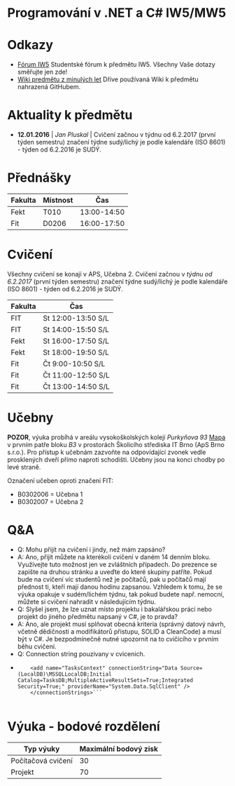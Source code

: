 # Programování v .NET a C# IW5/MW5 
# Odkazy
 * [Fórum IW5](http://fitiw5-forum.northeurope.cloudapp.azure.com/index.php) Studentské fórum k předmětu IW5. Všechny Vaše dotazy směřujte jen zde! 
 * [Wiki predmětu z minulých let](http://www.fit.vutbr.cz/study/courses/IW1/public/info/doku.php?id=iw5) Dříve používaná Wiki k předmětu nahrazená GitHubem.
  

# Aktuality k předmětu
  - **12.01.2016** | *Jan Pluskal* | Cvičení začnou v týdnu od 6.2.2017 (první týden semestru) značení týdne sudý/lichý je podle kalendáře (ISO 8601) - týden od 6.2.2016 je SUDÝ.

# Přednášky

| Fakulta | Místnost | Čas         |
| ------- |----------| ----------- |
| Fekt    | T010     | 13:00-14:50 |
| Fit     | D0206    | 16:00-17:50 |

# Cvičení 
Všechny cvičení se konají v APS, Učebna 2. Cvičení začnou v *týdnu od 6.2.2017* (první týden semestru) značení týdne sudý/lichý je podle kalendáře (ISO 8601) - týden od 6.2.2016 je SUDÝ.

| Fakulta  | Čas                |
| -------- | ------------------ |
| FIT      | St 12:00-13:50 S/L |
| FIT      | St 14:00-15:50 S/L |
| Fekt     | St 16:00-17:50 S/L |
| Fekt     | St 18:00-19:50 S/L |
| Fit      | Čt 9:00-10:50  S/L |
| Fit      | Čt 11:00-12:50 S/L |
| Fit      | Čt 13:00-14:50 S/L |

# Učebny
**POZOR**, výuka probíhá v areálu vysokoškolských kolejí *Purkyňova 93* [Mapa](http://www.pocitacoveskoleni.cz/kontakt.html) v prvním patře bloku *B3*  v prostorách Školicího střediska IT Brno (ApS Brno s.r.o.). Pro přístup k učebnám zazvoňte na odpovídající zvonek vedle prosklených dveří přímo naproti schodišti. Učebny jsou na konci chodby po levé straně.

Označení učeben oproti značení FIT:
* B0302006 = Učebna 1
* B0302007 = Učebna 2 

# Q&A
* Q: Mohu přijít na cvičení i jindy, než mám zapsáno?
* A: Ano, přijít můžete na kterékoli cvičení v daném 14 denním bloku. Využívejte tuto možnost jen ve zvláštních případech. Do prezence se zapište na druhou stránku a uveďte do které skupiny patříte. Pokud bude na cvičení víc studentů než je počítačů, pak u počítačů mají přednost ti, kteří mají danou hodinu zapsanou. Vzhledem k tomu, že se výuka opakuje v sudém/lichém týdnu, tak pokud budete např. nemocní, můžete si cvičení nahradit v následujícím týdnu.
* Q: Slyšel jsem, že lze uznat místo projektu i bakalářskou práci nebo projekt do jiného předmětu napsaný v C#, je to pravda?
* A: Ano, ale projekt musí splňovat obecná kriteria (správný datový návrh, včetně dědičnosti a modifikátorů přistupu, SOLID a CleanCode) a musí být v C#. Je bezpodmínečně nutné upozornit na to cvičícího v prvním běhu cvičení.
* Q: Connection string pouzivany v cvicenich.
* ```<connectionStrings> 
      <add name="TasksContext" connectionString="Data Source=(LocalDB)\MSSQLLocalDB;Initial Catalog=TasksDB;MultipleActiveResultSets=True;Integrated Security=True;" providerName="System.Data.SqlClient" />
      </connectionStrings>```
      
# Výuka - bodové rozdělení
|      Typ výuky     | Maximální bodový zisk |
| ------------------ | --------------------- |
| Počítačová cvičení |                    30 |
| Projekt            |                    70 |
